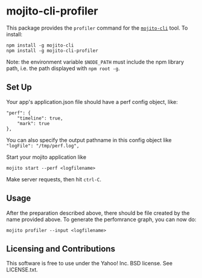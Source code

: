 # mojito-cli-profiler
<!-- [![Build Status](https://travis-ci.org/yahoo/mojito-cli-profiler.png)](https://travis-ci.org/yahoo/mojito-cli-profiler) -->

This package provides the `profiler` command for the [`mojito-cli`](https://github.com/yahoo/mojito-cli) tool. To install:

    npm install -g mojito-cli
    npm install -g mojito-cli-profiler

Note: the environment variable `$NODE_PATH` must include the npm library path, i.e. the path displayed with `npm root -g`.

## Set Up

Your app's application.json file should have a perf config object, like:

    "perf": {
        "timeline": true,
        "mark": true
    },

You can also specify the output pathname in this config object like `"logFile": "/tmp/perf.log",`

Start your mojito application like

    mojito start --perf <logfilename>

Make server requests, then hit `ctrl-C`.

## Usage

After the preparation described above, there should be file created by the name provided above. To generate the perfomrance graph, you can now do:

    mojito profiler --input <logfilename>


Licensing and Contributions
---------------------------
This software is free to use under the Yahoo! Inc. BSD license. See LICENSE.txt.
